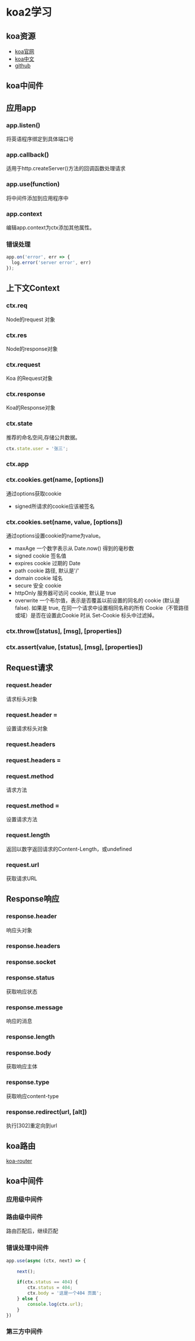 # koa2学习

## koa资源

* [koa官网](https://koajs.com/)
* [koa中文](https://koa.bootcss.com/)
* [github](https://github.com/koajs/koa)

## koa中间件

## 应用app

### app.listen()

将英语程序绑定到具体端口号

### app.callback()

适用于http.createServer()方法的回调函数处理请求

### app.use(function)

将中间件添加到应用程序中

### app.context

编辑app.context为ctx添加其他属性。

### 错误处理

```javascript
app.on('error', err => {
  log.error('server error', err)
});
```

## 上下文Context

### ctx.req

Node的request 对象

### ctx.res

Node的response对象

### ctx.request

Koa 的Request对象

### ctx.response

Koa的Response对象

### ctx.state

推荐的命名空间,存储公共数据。

```javascript
ctx.state.user = '张三';
```

### ctx.app

### ctx.cookies.get(name, [options])

通过options获取cookie

* signed所请求的cookie应该被签名

### ctx.cookies.set(name, value, [options])

通过options设置cookie的name为value。

* maxAge 一个数字表示从 Date.now() 得到的毫秒数
* signed cookie 签名值
* expires cookie 过期的 Date
* path cookie 路径, 默认是'/'
* domain cookie 域名
* secure 安全 cookie
* httpOnly 服务器可访问 cookie, 默认是 true
* overwrite 一个布尔值，表示是否覆盖以前设置的同名的 cookie (默认是 false). 如果是 true, 在同一个请求中设置相同名称的所有 Cookie（不管路径或域）是否在设置此Cookie 时从 Set-Cookie 标头中过滤掉。

### ctx.throw([status], [msg], [properties])

### ctx.assert(value, [status], [msg], [properties])

## Request请求

### request.header

请求标头对象

### request.header =

设置请求标头对象

### request.headers

### request.headers =

### request.method

请求方法

### request.method =

设置请求方法

### request.length

返回以数字返回请求的Content-Length，或undefined

### request.url

获取请求URL

## Response响应

### response.header

响应头对象

### response.headers

### response.socket

### response.status

获取响应状态

### response.message

响应的消息

### response.length

### response.body

获取响应主体

### response.type

获取响应content-type

### response.redirect(url, [alt])

执行[302]重定向到url

## koa路由

[koa-router](https://github.com/ZijianHe/koa-router#readme)

## koa中间件

### 应用级中间件

### 路由级中间件

路由匹配后，继续匹配

### 错误处理中间件

```javascript
app.use(async (ctx, next) => {

    next();

    if(ctx.status == 404) {
        ctx.status = 404;
        ctx.body = '这是一个404 页面';
    } else {
        console.log(ctx.url);
    }
})
```

### 第三方中间件
